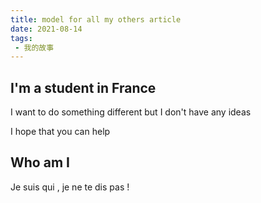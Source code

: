 ```yaml
---
title: model for all my others article
date: 2021-08-14
tags:
 - 我的故事
---
```


## I'm a student in France 

I want to do something different but I don't have any ideas

I hope that you can help 

## Who am I 

Je suis qui , je ne te dis pas !